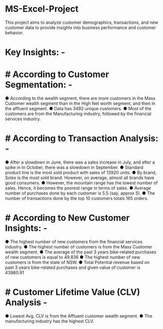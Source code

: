 # MS-Excel-Project
This project aims to analyze customer demographics, transactions, and new customer data to provide insights into business performance and customer behavior.

# Key Insights: -  

# # According to Customer Segmentation: - 
● According to the wealth segment, there are more customers in the Mass Customer wealth segment than in the High Net worth segment, and then in the affluent segment. 
● Data has 3492 unique customers. 
● Most of the customers are from the Manufacturing industry, followed by the financial services industry. 

# # According to Transaction Analysis: - 

● After a slowdown in June, there was a sales increase in July, and after a spike in 
In October, there was a slowdown in September. 
● Standard product line is the most sold product with sales of 13920 units. 
● By brand, Solex is the most sold brand. However, on average, almost all brands have good consumers. 
● However, the mountain range has the lowest number of sales. Hence, it becomes the poorest range in terms of sales. 
● Average number of purchases done by each customer is 5.5 (say, approx 5). 
● The number of transactions done by the top 10 customers totals 185 orders. 

# # According to New Customer Insights: -

● The highest number of new customers from the financial services industry. 
● The highest number of customers is from the Mass Customer wealth segment. 
● The average of the past 3 years bike-related purchases of new customers is equal to 49.836 
● The highest number of new customers is from the state of NSW. 
● Total Potential revenue based on past 3 years bike-related purchases and given value of customer is 43980.91

# # Customer Lifetime Value (CLV) Analysis - 

● Lowest Avg. CLV is from the Affluent customer wealth segment. 
● The manufacturing industry has the highest CLV.


